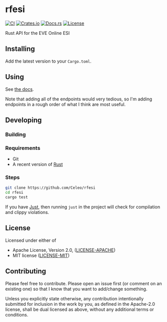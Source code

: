 # rfesi

[![CI](https://github.com/Celeo/rfesi/workflows/CI/badge.svg?branch=master)](https://github.com/celeo/rfesi/actions?query=workflow%3ACI)
[![Crates.io](https://img.shields.io/crates/v/rfesi.svg)](https://crates.io/crates/rfesi)
[![Docs.rs](https://docs.rs/rfesi/badge.svg)](https://docs.rs/rfesi)
[![License](https://img.shields.io/crates/l/rfesi)](https://github.com/Celeo/rfesi/blob/master/Cargo.toml#L10)

Rust API for the EVE Online ESI

## Installing

Add the latest version to your `Cargo.toml`.

## Using

See [the docs](https://docs.rs/rfesi).

Note that adding all of the endpoints would very tedious, so I'm adding endpoints in a rough order of what I think are most useful.

## Developing

### Building

### Requirements

* Git
* A recent version of [Rust](https://www.rust-lang.org/tools/install)

### Steps

```sh
git clone https://github.com/Celeo/rfesi
cd rfesi
cargo test
```

If you have [Just](https://github.com/casey/just), then running `just` in the project will check for compilation and clippy violations.

## License

Licensed under either of

* Apache License, Version 2.0, ([LICENSE-APACHE](LICENSE-APACHE))
* MIT license ([LICENSE-MIT](LICENSE-MIT))

## Contributing

Please feel free to contribute. Please open an issue first (or comment on an existing one) so that I know that you want to add/change something.

Unless you explicitly state otherwise, any contribution intentionally submitted for inclusion in the work by you, as defined in the Apache-2.0 license, shall be dual licensed as above, without any additional terms or conditions.
